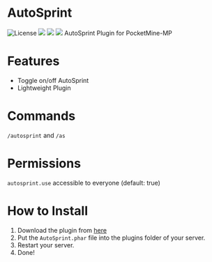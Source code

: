 # AutoSprint
![License](https://img.shields.io/github/license/CraftCamp1/AutoSprint)
[![](https://poggit.pmmp.io/shield.dl.total/AutoSprint)](https://poggit.pmmp.io/p/AutoSprint)
[![](https://poggit.pmmp.io/shield.api/AutoSprint)](https://poggit.pmmp.io/p/AutoSprint)
[![](https://poggit.pmmp.io/shield.state/AutoSprint)](https://poggit.pmmp.io/p/AutoSprint)
AutoSprint Plugin for PocketMine-MP

# Features
- Toggle on/off AutoSprint
- Lightweight Plugin

# Commands
```/autosprint``` and ```/as```

# Permissions
```autosprint.use``` accessible to everyone (default: true)

# How to Install
1. Download the plugin from [here](https://poggit.pmmp.io/r/185442/AutoSprint.phar)
2. Put the ```AutoSprint.phar``` file into the plugins folder of your server.
3. Restart your server.
4. Done!
